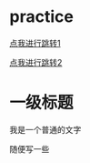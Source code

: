 # practice

[点我进行跳转1](随便写一些)

[点我进行跳转2](#jump)





# 一级标题





<span id='jump'>我是一个普通的文字</span>





随便写一些

